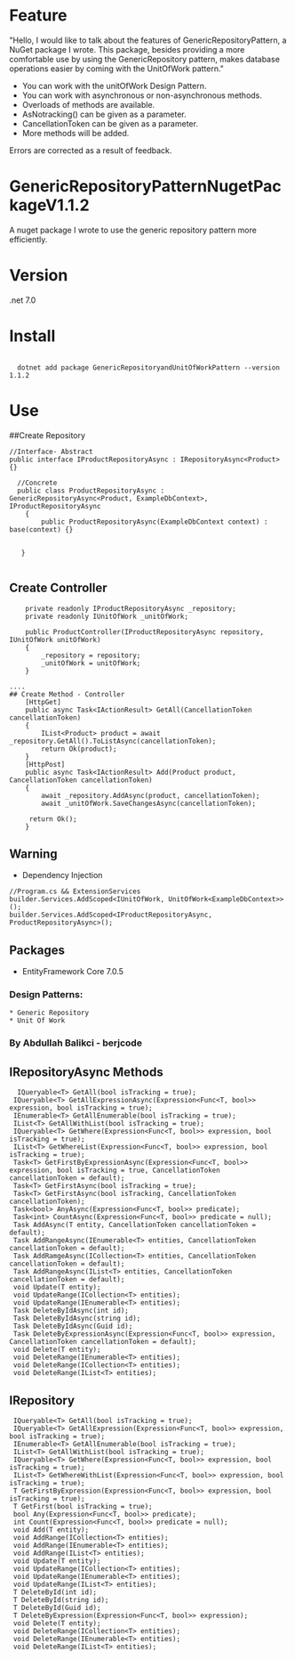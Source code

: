 # Feature

"Hello, I would like to talk about the features of GenericRepositoryPattern, a NuGet package I wrote. This package, besides providing a more comfortable use by using the GenericRepository pattern, makes database operations easier by coming with the UnitOfWork pattern."
* You can work with the unitOfWork Design Pattern.
* You can work with asynchronous or non-asynchronous methods.
* Overloads of methods are available.
* AsNotracking() can be given as a parameter.
* CancellationToken can be given as a parameter.
* More methods will be added.


Errors are corrected as a result of feedback.

# GenericRepositoryPatternNugetPackageV1.1.2
 A nuget package I wrote to use the generic repository pattern more efficiently.
# Version
.net 7.0
# Install
```

  dotnet add package GenericRepositoryandUnitOfWorkPattern --version 1.1.2
```
# Use 
##Create Repository
```
//Interface- Abstract 
public interface IProductRepositoryAsync : IRepositoryAsync<Product> {} 

  //Concrete  
  public class ProductRepositoryAsync : GenericRepositoryAsync<Product, ExampleDbContext>, IProductRepositoryAsync
    {
        public ProductRepositoryAsync(ExampleDbContext context) : base(context) {}
            
        
   }


```
## Create Controller 
```
    private readonly IProductRepositoryAsync _repository;
    private readonly IUnitOfWork _unitOfWork;

    public ProductController(IProductRepositoryAsync repository, IUnitOfWork unitOfWork)
    {
        _repository = repository;
        _unitOfWork = unitOfWork;
    }

....
## Create Method - Controller
    [HttpGet]
    public async Task<IActionResult> GetAll(CancellationToken cancellationToken)
    {
        IList<Product> product = await _repository.GetAll().ToListAsync(cancellationToken);
        return Ok(product);
    }
    [HttpPost]
    public async Task<IActionResult> Add(Product product, CancellationToken cancellationToken)
    {
        await _repository.AddAsync(product, cancellationToken);
        await _unitOfWork.SaveChangesAsync(cancellationToken);

     return Ok();
    }
```

## Warning
   * Dependency Injection
   ```
   //Program.cs && ExtensionServices
  builder.Services.AddScoped<IUnitOfWork, UnitOfWork<ExampleDbContext>>();
  builder.Services.AddScoped<IProductRepositoryAsync, ProductRepositoryAsync>();
   ```
## Packages

* EntityFramework Core 7.0.5

 ### Design Patterns:
    * Generic Repository   
    * Unit Of Work    
                                                                                                                     
   ###    By Abdullah Balikci - berjcode

      
       
  ## IRepositoryAsync Methods

   ```
     IQueryable<T> GetAll(bool isTracking = true);
    IQueryable<T> GetAllExpressionAsync(Expression<Func<T, bool>> expression, bool isTracking = true);
    IEnumerable<T> GetAllEnumerable(bool isTracking = true);
    IList<T> GetAllWithList(bool isTracking = true);
    IQueryable<T> GetWhere(Expression<Func<T, bool>> expression, bool isTracking = true);
    IList<T> GetWhereList(Expression<Func<T, bool>> expression, bool isTracking = true);
    Task<T> GetFirstByExpressionAsync(Expression<Func<T, bool>> expression, bool isTracking = true, CancellationToken cancellationToken = default);
    Task<T> GetFirstAsync(bool isTracking = true);
    Task<T> GetFirstAsync(bool isTracking, CancellationToken cancellationToken);
    Task<bool> AnyAsync(Expression<Func<T, bool>> predicate);
    Task<int> CountAsync(Expression<Func<T, bool>> predicate = null);
    Task AddAsync(T entity, CancellationToken cancellationToken = default);
    Task AddRangeAsync(IEnumerable<T> entities, CancellationToken cancellationToken = default);
    Task AddRamgeAsync(ICollection<T> entities, CancellationToken cancellationToken = default);
    Task AddRangeAsync(IList<T> entities, CancellationToken cancellationToken = default);
    void Update(T entity);
    void UpdateRange(ICollection<T> entities);
    void UpdateRange(IEnumerable<T> entities);
    Task DeleteByIdAsync(int id);
    Task DeleteByIdAsync(string id);
    Task DeleteByIdAsync(Guid id);
    Task DeleteByExpressionAsync(Expression<Func<T, bool>> expression, CancellationToken cancellationToken = default);
    void Delete(T entity);
    void DeleteRange(IEnumerable<T> entities);
    void DeleteRange(ICollection<T> entities);
    void DeleteRange(IList<T> entities);

   ```

  ## IRepository

   ```
    IQueryable<T> GetAll(bool isTracking = true);
    IQueryable<T> GetAllExpression(Expression<Func<T, bool>> expression, bool isTracking = true);
    IEnumerable<T> GetAllEnumerable(bool isTracking = true);
    IList<T> GetAllWithList(bool isTracking = true);
    IQueryable<T> GetWhere(Expression<Func<T, bool>> expression, bool isTracking = true);
    IList<T> GetWhereWithList(Expression<Func<T, bool>> expression, bool isTracking = true);
    T GetFirstByExpression(Expression<Func<T, bool>> expression, bool isTracking = true);
    T GetFirst(bool isTracking = true);
    bool Any(Expression<Func<T, bool>> predicate);
    int Count(Expression<Func<T, bool>> predicate = null);
    void Add(T entity);
    void AddRange(ICollection<T> entities);
    void AddRange(IEnumerable<T> entities);
    void AddRange(IList<T> entities);
    void Update(T entity);
    void UpdateRange(ICollection<T> entities);
    void UpdateRange(IEnumerable<T> entities);
    void UpdateRange(IList<T> entities);
    T DeleteById(int id);
    T DeleteById(string id);
    T DeleteById(Guid id);
    T DeleteByExpression(Expression<Func<T, bool>> expression);
    void Delete(T entity);
    void DeleteRange(ICollection<T> entities);
    void DeleteRange(IEnumerable<T> entities);
    void DeleteRange(IList<T> entities);
   ```

 
